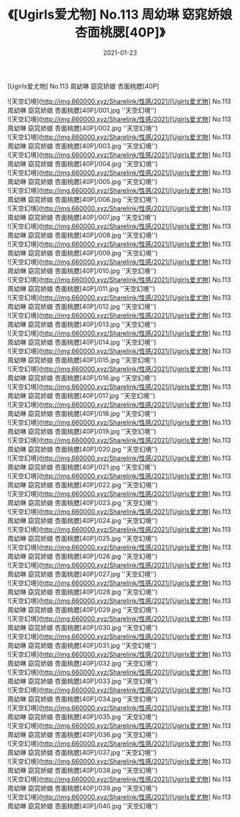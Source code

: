 ﻿---
layout: post
title:  《[Ugirls爱尤物] No.113 周幼琳 窈窕娇娘 杏面桃腮[40P]》
date:   2021-01-23
img: http://img.660000.xyz/Sharelink/性感/2021/[Ugirls爱尤物] No.113 周幼琳 窈窕娇娘 杏面桃腮[40P]/000.jpg
categories: [美女, 性感, 泳衣]
---

[Ugirls爱尤物] No.113 周幼琳 窈窕娇娘 杏面桃腮[40P]



![天空幻境](http://img.660000.xyz/Sharelink/性感/2021/[Ugirls爱尤物] No.113 周幼琳 窈窕娇娘 杏面桃腮[40P]/001.jpg ''天空幻境'') <br>
![天空幻境](http://img.660000.xyz/Sharelink/性感/2021/[Ugirls爱尤物] No.113 周幼琳 窈窕娇娘 杏面桃腮[40P]/002.jpg ''天空幻境'') <br>
![天空幻境](http://img.660000.xyz/Sharelink/性感/2021/[Ugirls爱尤物] No.113 周幼琳 窈窕娇娘 杏面桃腮[40P]/003.jpg ''天空幻境'') <br>
![天空幻境](http://img.660000.xyz/Sharelink/性感/2021/[Ugirls爱尤物] No.113 周幼琳 窈窕娇娘 杏面桃腮[40P]/004.jpg ''天空幻境'') <br>
![天空幻境](http://img.660000.xyz/Sharelink/性感/2021/[Ugirls爱尤物] No.113 周幼琳 窈窕娇娘 杏面桃腮[40P]/005.jpg ''天空幻境'') <br>
![天空幻境](http://img.660000.xyz/Sharelink/性感/2021/[Ugirls爱尤物] No.113 周幼琳 窈窕娇娘 杏面桃腮[40P]/006.jpg ''天空幻境'') <br>
![天空幻境](http://img.660000.xyz/Sharelink/性感/2021/[Ugirls爱尤物] No.113 周幼琳 窈窕娇娘 杏面桃腮[40P]/007.jpg ''天空幻境'') <br>
![天空幻境](http://img.660000.xyz/Sharelink/性感/2021/[Ugirls爱尤物] No.113 周幼琳 窈窕娇娘 杏面桃腮[40P]/008.jpg ''天空幻境'') <br>
![天空幻境](http://img.660000.xyz/Sharelink/性感/2021/[Ugirls爱尤物] No.113 周幼琳 窈窕娇娘 杏面桃腮[40P]/009.jpg ''天空幻境'') <br>
![天空幻境](http://img.660000.xyz/Sharelink/性感/2021/[Ugirls爱尤物] No.113 周幼琳 窈窕娇娘 杏面桃腮[40P]/010.jpg ''天空幻境'') <br>
![天空幻境](http://img.660000.xyz/Sharelink/性感/2021/[Ugirls爱尤物] No.113 周幼琳 窈窕娇娘 杏面桃腮[40P]/011.jpg ''天空幻境'') <br>
![天空幻境](http://img.660000.xyz/Sharelink/性感/2021/[Ugirls爱尤物] No.113 周幼琳 窈窕娇娘 杏面桃腮[40P]/012.jpg ''天空幻境'') <br>
![天空幻境](http://img.660000.xyz/Sharelink/性感/2021/[Ugirls爱尤物] No.113 周幼琳 窈窕娇娘 杏面桃腮[40P]/013.jpg ''天空幻境'') <br>
![天空幻境](http://img.660000.xyz/Sharelink/性感/2021/[Ugirls爱尤物] No.113 周幼琳 窈窕娇娘 杏面桃腮[40P]/014.jpg ''天空幻境'') <br>
![天空幻境](http://img.660000.xyz/Sharelink/性感/2021/[Ugirls爱尤物] No.113 周幼琳 窈窕娇娘 杏面桃腮[40P]/015.jpg ''天空幻境'') <br>
![天空幻境](http://img.660000.xyz/Sharelink/性感/2021/[Ugirls爱尤物] No.113 周幼琳 窈窕娇娘 杏面桃腮[40P]/016.jpg ''天空幻境'') <br>
![天空幻境](http://img.660000.xyz/Sharelink/性感/2021/[Ugirls爱尤物] No.113 周幼琳 窈窕娇娘 杏面桃腮[40P]/017.jpg ''天空幻境'') <br>
![天空幻境](http://img.660000.xyz/Sharelink/性感/2021/[Ugirls爱尤物] No.113 周幼琳 窈窕娇娘 杏面桃腮[40P]/018.jpg ''天空幻境'') <br>
![天空幻境](http://img.660000.xyz/Sharelink/性感/2021/[Ugirls爱尤物] No.113 周幼琳 窈窕娇娘 杏面桃腮[40P]/019.jpg ''天空幻境'') <br>
![天空幻境](http://img.660000.xyz/Sharelink/性感/2021/[Ugirls爱尤物] No.113 周幼琳 窈窕娇娘 杏面桃腮[40P]/020.jpg ''天空幻境'') <br>
![天空幻境](http://img.660000.xyz/Sharelink/性感/2021/[Ugirls爱尤物] No.113 周幼琳 窈窕娇娘 杏面桃腮[40P]/021.jpg ''天空幻境'') <br>
![天空幻境](http://img.660000.xyz/Sharelink/性感/2021/[Ugirls爱尤物] No.113 周幼琳 窈窕娇娘 杏面桃腮[40P]/022.jpg ''天空幻境'') <br>
![天空幻境](http://img.660000.xyz/Sharelink/性感/2021/[Ugirls爱尤物] No.113 周幼琳 窈窕娇娘 杏面桃腮[40P]/023.jpg ''天空幻境'') <br>
![天空幻境](http://img.660000.xyz/Sharelink/性感/2021/[Ugirls爱尤物] No.113 周幼琳 窈窕娇娘 杏面桃腮[40P]/024.jpg ''天空幻境'') <br>
![天空幻境](http://img.660000.xyz/Sharelink/性感/2021/[Ugirls爱尤物] No.113 周幼琳 窈窕娇娘 杏面桃腮[40P]/025.jpg ''天空幻境'') <br>
![天空幻境](http://img.660000.xyz/Sharelink/性感/2021/[Ugirls爱尤物] No.113 周幼琳 窈窕娇娘 杏面桃腮[40P]/026.jpg ''天空幻境'') <br>
![天空幻境](http://img.660000.xyz/Sharelink/性感/2021/[Ugirls爱尤物] No.113 周幼琳 窈窕娇娘 杏面桃腮[40P]/027.jpg ''天空幻境'') <br>
![天空幻境](http://img.660000.xyz/Sharelink/性感/2021/[Ugirls爱尤物] No.113 周幼琳 窈窕娇娘 杏面桃腮[40P]/028.jpg ''天空幻境'') <br>
![天空幻境](http://img.660000.xyz/Sharelink/性感/2021/[Ugirls爱尤物] No.113 周幼琳 窈窕娇娘 杏面桃腮[40P]/029.jpg ''天空幻境'') <br>
![天空幻境](http://img.660000.xyz/Sharelink/性感/2021/[Ugirls爱尤物] No.113 周幼琳 窈窕娇娘 杏面桃腮[40P]/030.jpg ''天空幻境'') <br>
![天空幻境](http://img.660000.xyz/Sharelink/性感/2021/[Ugirls爱尤物] No.113 周幼琳 窈窕娇娘 杏面桃腮[40P]/031.jpg ''天空幻境'') <br>
![天空幻境](http://img.660000.xyz/Sharelink/性感/2021/[Ugirls爱尤物] No.113 周幼琳 窈窕娇娘 杏面桃腮[40P]/032.jpg ''天空幻境'') <br>
![天空幻境](http://img.660000.xyz/Sharelink/性感/2021/[Ugirls爱尤物] No.113 周幼琳 窈窕娇娘 杏面桃腮[40P]/033.jpg ''天空幻境'') <br>
![天空幻境](http://img.660000.xyz/Sharelink/性感/2021/[Ugirls爱尤物] No.113 周幼琳 窈窕娇娘 杏面桃腮[40P]/034.jpg ''天空幻境'') <br>
![天空幻境](http://img.660000.xyz/Sharelink/性感/2021/[Ugirls爱尤物] No.113 周幼琳 窈窕娇娘 杏面桃腮[40P]/035.jpg ''天空幻境'') <br>
![天空幻境](http://img.660000.xyz/Sharelink/性感/2021/[Ugirls爱尤物] No.113 周幼琳 窈窕娇娘 杏面桃腮[40P]/036.jpg ''天空幻境'') <br>
![天空幻境](http://img.660000.xyz/Sharelink/性感/2021/[Ugirls爱尤物] No.113 周幼琳 窈窕娇娘 杏面桃腮[40P]/037.jpg ''天空幻境'') <br>
![天空幻境](http://img.660000.xyz/Sharelink/性感/2021/[Ugirls爱尤物] No.113 周幼琳 窈窕娇娘 杏面桃腮[40P]/038.jpg ''天空幻境'') <br>
![天空幻境](http://img.660000.xyz/Sharelink/性感/2021/[Ugirls爱尤物] No.113 周幼琳 窈窕娇娘 杏面桃腮[40P]/039.jpg ''天空幻境'') <br>
![天空幻境](http://img.660000.xyz/Sharelink/性感/2021/[Ugirls爱尤物] No.113 周幼琳 窈窕娇娘 杏面桃腮[40P]/040.jpg ''天空幻境'') <br>